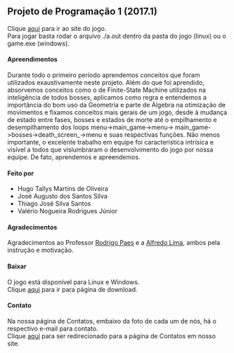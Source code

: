 ## Projeto de Programação 1 (2017.1)
Clique [aqui](http://icbrancadeneve.blogspot.com.br/) para ir ao site do jogo. <br />
Para jogar basta rodar o arquivo ./a.out dentro da pasta do jogo (linux) ou o game.exe (windows).
#### Apreendimentos
Durante todo o primeiro período aprendemos conceitos que foram utilizados exaustivamente neste projeto. Além do que foi aprendido, absorvemos conceitos como o de Finite-State Machine utilizados na inteligência de todos bosses, aplicamos como regra e entendemos a importância do bom uso da Geometria e parte de Álgebra na otimização de movimentos e fixamos conceitos mais gerais de um jogo, desde à mudança de estado entre fases, bosses e estados de morte até o empilhamento e desempilhamento dos loops menu->main_game->menu-> main_game->bosses->death_screen_->menu e suas respectivas funções. Não menos importante, o excelente trabalho em equipe foi característica intrísica e visível a todos que vislumbraram o desenvolvimento do jogo por nossa equipe. De fato, aprendemos e apreendemos.
#### Feito por
- Hugo Tallys Martins de Oliveira
- José Augusto dos Santos Silva
- Thiago José Silva Santos
- Valério Nogueira Rodrigues Júnior
#### Agradecimentos
Agradecimentos ao Professor [Rodrigo Paes](https://github.com/r0drigopaes) e a [Alfredo Lima](https://github.com/AlfredLima), ambos pela instrução e motivação. 
#### Baixar
O jogo está disponível para Linux e Windows. <br />
Clique [aqui](http://icbrancadeneve.blogspot.com.br/p/download.html) para ir para página de download.
#### Contato
Na nossa página de Contatos, embaixo da foto de cada um de nós, há o respectivo e-mail para contato. <br />
Clique [aqui](http://icbrancadeneve.blogspot.com.br/p/contato.html) para ser redirecionado para a página de Contatos em nosso site.
